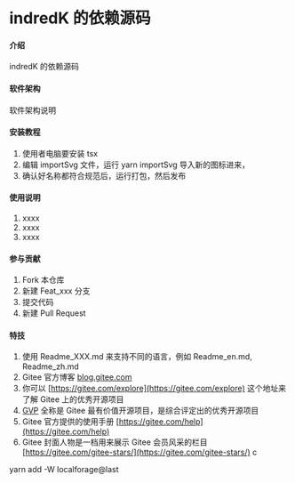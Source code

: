 # indredK 的依赖源码

#### 介绍

indredK 的依赖源码

#### 软件架构

软件架构说明

#### 安装教程

1.  使用者电脑要安装 tsx
2.  编辑 importSvg 文件，运行 yarn importSvg 导入新的图标进来，
3.  确认好名称都符合规范后，运行打包，然后发布

#### 使用说明

1.  xxxx
2.  xxxx
3.  xxxx

#### 参与贡献

1.  Fork 本仓库
2.  新建 Feat_xxx 分支
3.  提交代码
4.  新建 Pull Request

#### 特技

1.  使用 Readme_XXX.md 来支持不同的语言，例如 Readme_en.md, Readme_zh.md
2.  Gitee 官方博客 [blog.gitee.com](https://blog.gitee.com)
3.  你可以 [https://gitee.com/explore](https://gitee.com/explore) 这个地址来了解 Gitee 上的优秀开源项目
4.  [GVP](https://gitee.com/gvp) 全称是 Gitee 最有价值开源项目，是综合评定出的优秀开源项目
5.  Gitee 官方提供的使用手册 [https://gitee.com/help](https://gitee.com/help)
6.  Gitee 封面人物是一档用来展示 Gitee 会员风采的栏目 [https://gitee.com/gitee-stars/](https://gitee.com/gitee-stars/)
    c

<!-- 工作区add -->

yarn add -W localforage@last

<!-- 对比链接和原文，找出区别 -->
